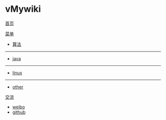 # vMywiki

[首页](index.md)

[菜单]()

  * [算法](algorithm_index.md)
   - - - -
  * [java](java_index.md)
   - - - -
  * [linux](linux_index.md)
   - - - - 
  * [other](other_index.md)



[交流]()

  * [weibo]()
  * [github](https://github.com/vvv0307)

